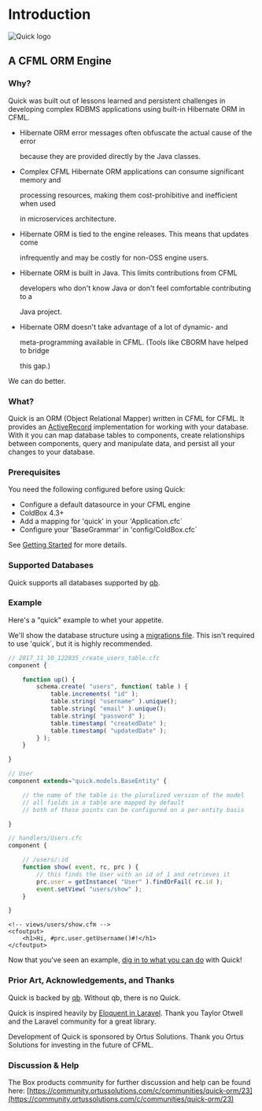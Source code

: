 # Introduction

![Quick logo](.gitbook/assets/quick300.png)

## A CFML ORM Engine

### Why?

Quick was built out of lessons learned and persistent challenges in developing complex RDBMS applications using built-in Hibernate ORM in CFML.

* Hibernate ORM error messages often obfuscate the actual cause of the error

  because they are provided directly by the Java classes.

* Complex CFML Hibernate ORM applications can consume significant memory and

  processing resources, making them cost-prohibitive and inefficient when used

  in microservices architecture.

* Hibernate ORM is tied to the engine releases. This means that updates come

  infrequently and may be costly for non-OSS engine users.

* Hibernate ORM is built in Java. This limits contributions from CFML

  developers who don't know Java or don't feel comfortable contributing to a

  Java project.

* Hibernate ORM doesn't take advantage of a lot of dynamic- and

  meta-programming available in CFML. \(Tools like CBORM have helped to bridge

  this gap.\)

We can do better.

### What?

Quick is an ORM \(Object Relational Mapper\) written in CFML for CFML. It provides an [ActiveRecord](https://en.wikipedia.org/wiki/Active_record_pattern) implementation for working with your database. With it you can map database tables to components, create relationships between components, query and manipulate data, and persist all your changes to your database.

### Prerequisites

You need the following configured before using Quick:

* Configure a default datasource in your CFML engine
* ColdBox 4.3+
* Add a mapping for 'quick' in your 'Application.cfc`
* Configure your 'BaseGrammar' in 'config/ColdBox.cfc`

See [Getting Started](https://github.com/ortus-docs/quick-docs/tree/63f32b8cec17d528f0156c8493189b777ed594d2/getting-started/README.md) for more details.

### Supported Databases

Quick supports all databases supported by [qb](https://qb.ortusbooks.com).

### Example

Here's a "quick" example to whet your appetite.

We'll show the database structure using a [migrations file](https://forgebox.io/view/commandbox-migrations). This isn't required to use 'quick`, but it is highly recommended.

```javascript
// 2017_11_10_122835_create_users_table.cfc
component {

    function up() {
        schema.create( "users", function( table ) {
            table.increments( "id" );
            table.string( "username" ).unique();
            table.string( "email" ).unique();
            table.string( "password" );
            table.timestamp( "createdDate" );
            table.timestamp( "updatedDate" );
        } );
    }

}
```

```javascript
// User
component extends="quick.models.BaseEntity" {

    // the name of the table is the pluralized version of the model
    // all fields in a table are mapped by default
    // both of these points can be configured on a per-entity basis

}
```

```javascript
// handlers/Users.cfc
component {

    // /users/:id
    function show( event, rc, prc ) {
        // this finds the User with an id of 1 and retrieves it
        prc.user = getInstance( "User" ).findOrFail( rc.id );
        event.setView( "users/show" );
    }

}
```

```markup
<!-- views/users/show.cfm -->
<cfoutput>
    <h1>Hi, #prc.user.getUsername()#!</h1>
</cfoutput>
```

Now that you've seen an example, [dig in to what you can do](https://github.com/ortus-docs/quick-docs/tree/63f32b8cec17d528f0156c8493189b777ed594d2/getting-started/defining-an-entity.md) with Quick!

### Prior Art, Acknowledgements, and Thanks

Quick is backed by [qb](https://www.forgebox.io/view/qb). Without qb, there is no Quick.

Quick is inspired heavily by [Eloquent in Laravel](https://laravel.com/docs/5.6/eloquent). Thank you Taylor Otwell and the Laravel community for a great library.

Development of Quick is sponsored by Ortus Solutions. Thank you Ortus Solutions for investing in the future of CFML.



### Discussion & Help

The Box products  community for further discussion and help can be found here: [https://community.ortussolutions.com/c/communities/quick-orm/23](https://community.ortussolutions.com/c/communities/quick-orm/23)

